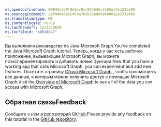 ```yaml
---
ms.openlocfilehash: 09844cd59f0d1ec0cc94d54dc3565dafba23be90
ms.sourcegitcommit: 2af94da662c454e765b32edeb9406812e3732406
ms.translationtype: MT
ms.contentlocale: ru-RU
ms.lasthandoff: 12/13/2019
ms.locfileid: "40018847"
---
```

<!-- markdownlint-disable MD002 MD041 -->

<span data-ttu-id="c4fcc-101">Вы выполнили руководство по Java Microsoft Graph.</span><span class="sxs-lookup"><span data-stu-id="c4fcc-101">You've completed the Java Microsoft Graph tutorial.</span></span> <span data-ttu-id="c4fcc-102">Теперь, когда у вас есть рабочее приложение, вызывающее Microsoft Graph, вы можете поэкспериментировать и добавить новые функции.</span><span class="sxs-lookup"><span data-stu-id="c4fcc-102">Now that you have a working app that calls Microsoft Graph, you can experiment and add new features.</span></span> <span data-ttu-id="c4fcc-103">Посетите страницу [Обзор Microsoft Graph](/graph/overview) , чтобы просмотреть все данные, к которым можно получить доступ с помощью Microsoft Graph.</span><span class="sxs-lookup"><span data-stu-id="c4fcc-103">Visit the [Overview of Microsoft Graph](/graph/overview) to see all of the data you can access with Microsoft Graph.</span></span>

## <a name="feedback"></a><span data-ttu-id="c4fcc-104">Обратная связь</span><span class="sxs-lookup"><span data-stu-id="c4fcc-104">Feedback</span></span>

<span data-ttu-id="c4fcc-105">Сообщите о нем в [репозиторий GitHub](https://github.com/microsoftgraph/msgraph-training-java).</span><span class="sxs-lookup"><span data-stu-id="c4fcc-105">Please provide any feedback on this tutorial in the [GitHub repository](https://github.com/microsoftgraph/msgraph-training-java).</span></span>
